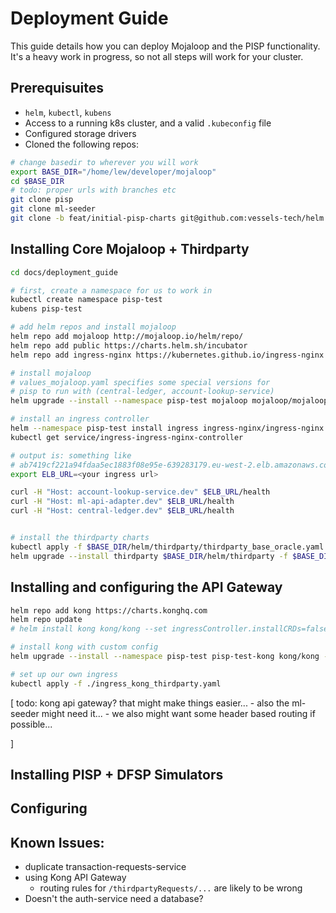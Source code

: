 # Deployment Guide

This guide details how you can deploy Mojaloop and the PISP functionality.
It's a heavy work in progress, so not all steps will work for your cluster.
## Prerequisuites

- `helm`, `kubectl`, `kubens`
- Access to a running k8s cluster, and a valid `.kubeconfig` file
- Configured storage drivers
- Cloned the following repos:
```bash
# change basedir to wherever you will work
export BASE_DIR="/home/lew/developer/mojaloop"
cd $BASE_DIR
# todo: proper urls with branches etc
git clone pisp
git clone ml-seeder
git clone -b feat/initial-pisp-charts git@github.com:vessels-tech/helm.git

```
## Installing Core Mojaloop + Thirdparty

```bash
cd docs/deployment_guide

# first, create a namespace for us to work in
kubectl create namespace pisp-test
kubens pisp-test

# add helm repos and install mojaloop
helm repo add mojaloop http://mojaloop.io/helm/repo/
helm repo add public https://charts.helm.sh/incubator
helm repo add ingress-nginx https://kubernetes.github.io/ingress-nginx

# install mojaloop
# values_mojaloop.yaml specifies some special versions for 
# pisp to run with (central-ledger, account-lookup-service)
helm upgrade --install --namespace pisp-test mojaloop mojaloop/mojaloop -f ./values_mojaloop.yaml

# install an ingress controller
helm --namespace pisp-test install ingress ingress-nginx/ingress-nginx
kubectl get service/ingress-ingress-nginx-controller

# output is: something like
# ab7419cf221a94fdaa5ec1883f08e95e-639283179.eu-west-2.elb.amazonaws.com
export ELB_URL=<your ingress url>

curl -H "Host: account-lookup-service.dev" $ELB_URL/health
curl -H "Host: ml-api-adapter.dev" $ELB_URL/health
curl -H "Host: central-ledger.dev" $ELB_URL/health


# install the thirdparty charts
kubectl apply -f $BASE_DIR/helm/thirdparty/thirdparty_base_oracle.yaml
helm upgrade --install thirdparty $BASE_DIR/helm/thirdparty -f $BASE_DIR/helm/thirdparty/values.yaml
```

## Installing and configuring the API Gateway

```bash
helm repo add kong https://charts.konghq.com
helm repo update
# helm install kong kong/kong --set ingressController.installCRDs=false

# install kong with custom config
helm upgrade --install --namespace pisp-test pisp-test-kong kong/kong -f ./kong_values.yaml

# set up our own ingress
kubectl apply -f ./ingress_kong_thirdparty.yaml


```

[ 
  todo: kong api gateway? that might make things easier... 
    - also the ml-seeder might need it...
    - we also might want some header based routing if possible...

]



## Installing PISP + DFSP Simulators

## Configuring 


## Known Issues:

- duplicate transaction-requests-service
- using Kong API Gateway
    - routing rules for `/thirdpartyRequests/...` are likely to be wrong
- Doesn't the auth-service need a database?

